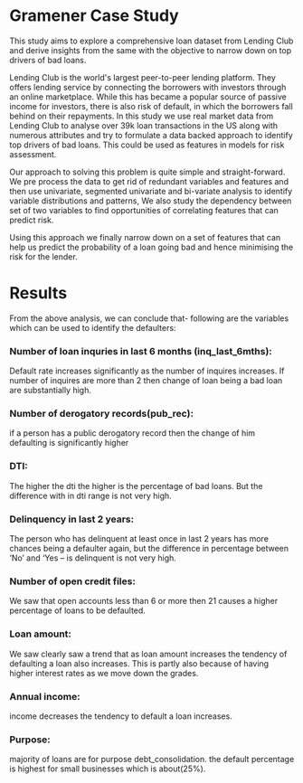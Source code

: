 # Gramener Case Study

This study aims to explore a comprehensive loan dataset from Lending Club and derive insights from the same with the objective to narrow 
down on top drivers of bad loans.

Lending Club is the world's largest peer-to-peer lending platform. They offers lending service by connecting the borrowers with investors 
through an online marketplace. While this has became a popular source of passive income for investors, there is also risk of default, in which the 
borrowers fall behind on their repayments. In this study we use real market data from Lending Club to analyse over 39k loan transactions in the 
US along with numerous attributes and try to formulate a data backed approach to identify top drivers of bad loans. This could be used as 
features in models for risk assessment.

Our approach to solving this problem is quite simple and straight-forward. We pre process the data to get rid of redundant variables and 
features and then use univariate, segmented univariate and bi-variate analysis to identify variable distributions and patterns, We also study the 
dependency between set of two variables to find opportunities of correlating features that can predict risk.

Using this approach we finally narrow down on a set of features that can help us predict the probability of a loan going bad and hence 
minimising the risk for the lender.

# Results

From the above analysis, we can conclude that- following are the variables which can be used to identify the defaulters:

### Number of loan inquries in last 6 months (inq_last_6mths):
Default rate increases significantly as the number of inquires increases. If number of inquires are more than 2 then change of loan being a bad loan are substantially high.

### Number of derogatory records(pub_rec):
if a person has a public derogatory record then the change of him defaulting is significantly higher

### DTI:
The higher the dti the higher is the percentage of bad loans. But the difference with in dti range is not very high.

### Delinquency in last 2 years:
The person who has delinquent at least once in last 2 years has more chances being a defaulter again, but the difference in percentage between ‘No’ and ‘Yes – is delinquent is not very high.

### Number of open credit files:
We saw that open accounts less than 6 or more then 21 causes a higher percentage of loans to be defaulted.

### Loan amount:
We saw clearly saw a trend that as loan amount increases the tendency of defaulting a loan also increases. This is partly also because of having higher interest rates as we move down the grades.

### Annual income:

income decreases the tendency to default a loan increases.

### Purpose:
majority of loans are for purpose debt_consolidation. the default percentage is highest for small businesses which is about(25%).
